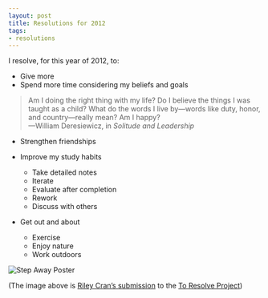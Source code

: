 ```yaml
---
layout: post
title: Resolutions for 2012
tags:
- resolutions
---
```


I resolve, for this year of 2012, to:

* Give more
* Spend more time considering my beliefs and goals

>Am I doing the right thing with my life? Do I believe the things I was taught as a child? What do the words I live by—words like duty, honor, and country—really mean? Am I happy? <br>—William Deresiewicz, in *Solitude and Leadership*

* Strengthen friendships

* Improve my study habits
  * Take detailed notes
  * Iterate
  * Evaluate after completion
  * Rework
  * Discuss with others
* Get out and about
  * Exercise
  * Enjoy nature
  * Work outdoors

![Step Away Poster](https://dl.dropboxusercontent.com/u/1390605/scriptogramimages/stepaway.png)

(The image above is [Riley Cran’s submission](http://toresolveproject.com/Riley-Cran) to the [To Resolve Project](http://toresolveproject.com/index))
